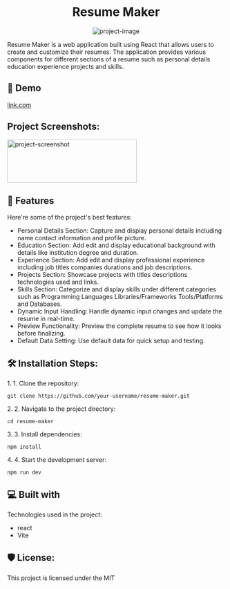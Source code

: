 <h1 align="center" id="title">Resume Maker</h1>

<p align="center"><img src="https://socialify.git.ci/Success1308/Resume-Maker/image?language=1&amp;owner=1&amp;name=1&amp;stargazers=1&amp;theme=Light" alt="project-image"></p>

<p id="description">Resume Maker is a web application built using React that allows users to create and customize their resumes. The application provides various components for different sections of a resume such as personal details education experience projects and skills.</p>

<h2>🚀 Demo</h2>

[link.com](link.com)

<h2>Project Screenshots:</h2>


<img src="https://github.com/Success1308/Resume-Maker/assets/167788445/50215987-80bb-429e-83dd-aa3bf227a5d8" alt="project-screenshot" width="300" height="100/">

  
  
<h2>🧐 Features</h2>

Here're some of the project's best features:

*   Personal Details Section: Capture and display personal details including name contact information and profile picture.
*   Education Section: Add edit and display educational background with details like institution degree and duration.
*   Experience Section: Add edit and display professional experience including job titles companies durations and job descriptions.
*   Projects Section: Showcase projects with titles descriptions technologies used and links.
*   Skills Section: Categorize and display skills under different categories such as Programming Languages Libraries/Frameworks Tools/Platforms and Databases.
*   Dynamic Input Handling: Handle dynamic input changes and update the resume in real-time.
*   Preview Functionality: Preview the complete resume to see how it looks before finalizing.
*   Default Data Setting: Use default data for quick setup and testing.

<h2>🛠️ Installation Steps:</h2>

<p>1. 1. Clone the repository:</p>

```
git clone https://github.com/your-username/resume-maker.git
```

<p>2. 2. Navigate to the project directory:</p>

```
cd resume-maker
```

<p>3. 3. Install dependencies:</p>

```
npm install
```

<p>4. 4. Start the development server:</p>

```
npm run dev
```

  
  
<h2>💻 Built with</h2>

Technologies used in the project:

*   react
*   Vite

<h2>🛡️ License:</h2>

This project is licensed under the MIT
